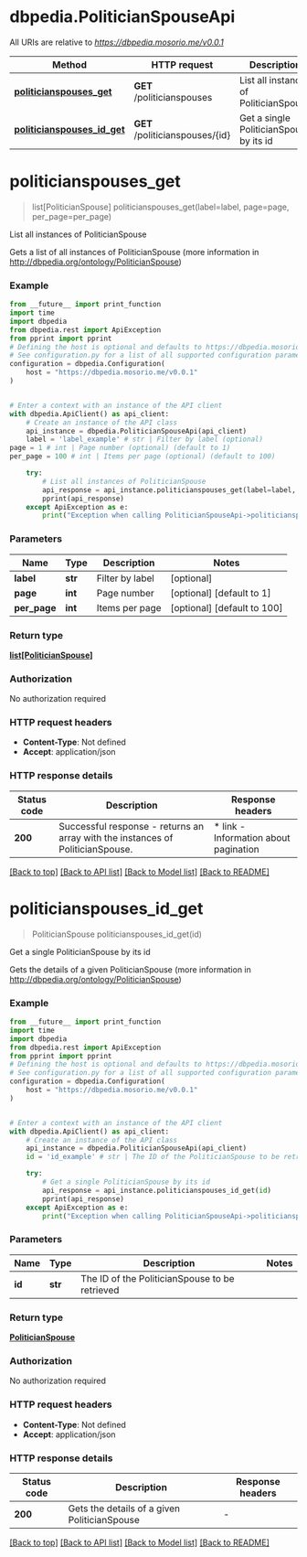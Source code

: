 # dbpedia.PoliticianSpouseApi

All URIs are relative to *https://dbpedia.mosorio.me/v0.0.1*

Method | HTTP request | Description
------------- | ------------- | -------------
[**politicianspouses_get**](PoliticianSpouseApi.md#politicianspouses_get) | **GET** /politicianspouses | List all instances of PoliticianSpouse
[**politicianspouses_id_get**](PoliticianSpouseApi.md#politicianspouses_id_get) | **GET** /politicianspouses/{id} | Get a single PoliticianSpouse by its id


# **politicianspouses_get**
> list[PoliticianSpouse] politicianspouses_get(label=label, page=page, per_page=per_page)

List all instances of PoliticianSpouse

Gets a list of all instances of PoliticianSpouse (more information in http://dbpedia.org/ontology/PoliticianSpouse)

### Example

```python
from __future__ import print_function
import time
import dbpedia
from dbpedia.rest import ApiException
from pprint import pprint
# Defining the host is optional and defaults to https://dbpedia.mosorio.me/v0.0.1
# See configuration.py for a list of all supported configuration parameters.
configuration = dbpedia.Configuration(
    host = "https://dbpedia.mosorio.me/v0.0.1"
)


# Enter a context with an instance of the API client
with dbpedia.ApiClient() as api_client:
    # Create an instance of the API class
    api_instance = dbpedia.PoliticianSpouseApi(api_client)
    label = 'label_example' # str | Filter by label (optional)
page = 1 # int | Page number (optional) (default to 1)
per_page = 100 # int | Items per page (optional) (default to 100)

    try:
        # List all instances of PoliticianSpouse
        api_response = api_instance.politicianspouses_get(label=label, page=page, per_page=per_page)
        pprint(api_response)
    except ApiException as e:
        print("Exception when calling PoliticianSpouseApi->politicianspouses_get: %s\n" % e)
```

### Parameters

Name | Type | Description  | Notes
------------- | ------------- | ------------- | -------------
 **label** | **str**| Filter by label | [optional] 
 **page** | **int**| Page number | [optional] [default to 1]
 **per_page** | **int**| Items per page | [optional] [default to 100]

### Return type

[**list[PoliticianSpouse]**](PoliticianSpouse.md)

### Authorization

No authorization required

### HTTP request headers

 - **Content-Type**: Not defined
 - **Accept**: application/json

### HTTP response details
| Status code | Description | Response headers |
|-------------|-------------|------------------|
**200** | Successful response - returns an array with the instances of PoliticianSpouse. |  * link - Information about pagination <br>  |

[[Back to top]](#) [[Back to API list]](../README.md#documentation-for-api-endpoints) [[Back to Model list]](../README.md#documentation-for-models) [[Back to README]](../README.md)

# **politicianspouses_id_get**
> PoliticianSpouse politicianspouses_id_get(id)

Get a single PoliticianSpouse by its id

Gets the details of a given PoliticianSpouse (more information in http://dbpedia.org/ontology/PoliticianSpouse)

### Example

```python
from __future__ import print_function
import time
import dbpedia
from dbpedia.rest import ApiException
from pprint import pprint
# Defining the host is optional and defaults to https://dbpedia.mosorio.me/v0.0.1
# See configuration.py for a list of all supported configuration parameters.
configuration = dbpedia.Configuration(
    host = "https://dbpedia.mosorio.me/v0.0.1"
)


# Enter a context with an instance of the API client
with dbpedia.ApiClient() as api_client:
    # Create an instance of the API class
    api_instance = dbpedia.PoliticianSpouseApi(api_client)
    id = 'id_example' # str | The ID of the PoliticianSpouse to be retrieved

    try:
        # Get a single PoliticianSpouse by its id
        api_response = api_instance.politicianspouses_id_get(id)
        pprint(api_response)
    except ApiException as e:
        print("Exception when calling PoliticianSpouseApi->politicianspouses_id_get: %s\n" % e)
```

### Parameters

Name | Type | Description  | Notes
------------- | ------------- | ------------- | -------------
 **id** | **str**| The ID of the PoliticianSpouse to be retrieved | 

### Return type

[**PoliticianSpouse**](PoliticianSpouse.md)

### Authorization

No authorization required

### HTTP request headers

 - **Content-Type**: Not defined
 - **Accept**: application/json

### HTTP response details
| Status code | Description | Response headers |
|-------------|-------------|------------------|
**200** | Gets the details of a given PoliticianSpouse |  -  |

[[Back to top]](#) [[Back to API list]](../README.md#documentation-for-api-endpoints) [[Back to Model list]](../README.md#documentation-for-models) [[Back to README]](../README.md)

